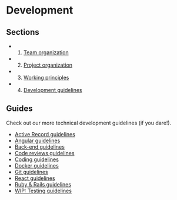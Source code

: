 # Development

## Sections

- 1. [Team organization](/sections/development/team-organization.md)
- 2. [Project organization](/sections/development/project-organization.md)
- 3. [Working principles](/sections/development/working-principles.md)
- 4. [Development guidelines](#Developmentguidelines)

## Guides

 Check out our more technical development guidelines (if you dare!).

- [Active Record guidelines](/guides/development/activerecord-guide.md)
- [Angular guidelines](/guides/angular-reference-guide.md)
- [Back-end guidelines](/guides/development/back-end-development-guidelines.md)
- [Code reviews guidelines](/guides/development/code-reviews-guidelines.md)
- [Coding guidelines](/guides/development/coding-guidelines.md)
- [Docker guidelines](/guides/development/docker-guide.md)
- [Git guidelines](/guides/development/git-guidelines.md)
- [React guidelines](/guides/development/react-guidelines.md)
- [Ruby & Rails guidelines](/guides/development/ruby-guidelines.md)
- [WIP: Testing guidelines](/guides/development/testing-guidelines.md)
